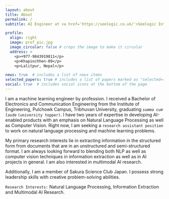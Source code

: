 ```yaml
---
layout: about
title: About
permalink: /
subtitle: AI Engineer at <a href='https://seelogic.co.uk/'>Seelogic International</a>, Kathmandu, Nepal.

profile:
  align: right
  image: prof_pic.jpg
  image_circular: false # crops the image to make it circular
  address: >
    <p>+977-9843919811</p>
    <p>Khapinchhen-09</p>
    <p>Lalitpur, Nepal</p>

news: true  # includes a list of news items
selected_papers: true # includes a list of papers marked as "selected={true}"
social: true  # includes social icons at the bottom of the page
---
```


I am a machine learning engineer by profession. I received a Bachelor of Electronics and Communication Engineering from the Institute of Engineering, Pulchowk Campus, Tribhuvan University, graduating *`summa cum laude`* `(university topper)`. I have two years of expertise in developing AI-enabled products with an emphasis on Natural Language Processing as well as Computer Vision. Right now, I am seeking a `research assistant position` to work on natural language processing and machine learning problems.

My primary research interests lie in extracting information in the structured form from documents that are in an unstructured and semi-structured format. I am always looking forward to blending both NLP as well as computer vision techniques in information extraction as well as in AI projects in general. I am also interested in multimodal AI research.

Additionally, I am a member of Sakura Science Club Japan. I possess strong leadership skills with creative problem-solving abilities.

`Research Interests:` Natural Language Processing, Information Extraction and Multimodal AI Research.

<!-- Link to your social media connections, too. This theme is set up to use [Font Awesome icons](http://fortawesome.github.io/Font-Awesome/) and [Academicons](https://jpswalsh.github.io/academicons/), like the ones below. Add your Facebook, Twitter, LinkedIn, Google Scholar, or just disable all of them. -->

